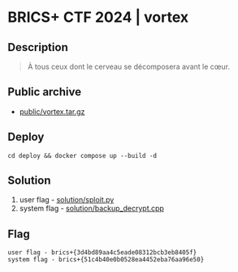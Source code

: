 # BRICS+ CTF 2024 | vortex

## Description

> À tous ceux dont le cerveau se décomposera avant le cœur.
> 

## Public archive

- [public/vortex.tar.gz](public/vortex.tar.gz)

## Deploy

```
cd deploy && docker compose up --build -d
```

## Solution

1. user flag - [solution/sploit.py](solution/sploit.py)
2. system flag - [solution/backup_decrypt.cpp](solution/backup_decrypt.cpp)

## Flag

```
user flag - brics+{3d4bd89aa4c5eade08312bcb3eb8405f}
system flag - brics+{51c4b40e0b0528ea4452eba76aa96e50}
```